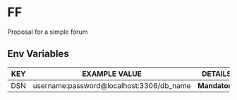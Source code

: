 # FF

Proposal for a simple forum

## Env Variables

| KEY | EXAMPLE VALUE | DETAILS |
| --- | ------------- | ------- |
| DSN | username:password@localhost:3306/db_name | **Mandatory** |
